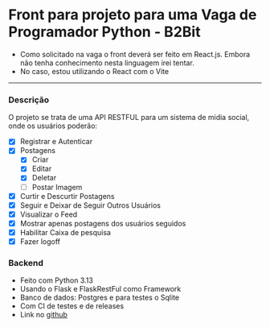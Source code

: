 # Front para projeto para uma Vaga de Programador Python - B2Bit

* Como solicitado na vaga o front deverá ser feito em React.js. Embora não tenha conhecimento nesta linguagem irei tentar.
* No caso, estou utilizando o React com o Vite

---

### Descrição
O projeto se trata de uma API RESTFUL para um sistema de midia social, onde os usuários poderão:
- [x] Registrar e Autenticar
- [x] Postagens
    - [x] Criar
    - [x] Editar
    - [x] Deletar
    - [ ] Postar Imagem
- [x] Curtir e Descurtir Postagens
- [x] Seguir e Deixar de Seguir Outros Usuários
- [x] Visualizar o Feed
- [x] Mostrar apenas postagens dos usuários seguidos
- [x] Habilitar Caixa de pesquisa
- [x] Fazer logoff

### Backend
* Feito com Python 3.13
* Usando o Flask e FlaskRestFul como Framework
* Banco de dados: Postgres e para testes o Sqlite
* Com CI de testes e de releases
* Link no [github](https://github.com/MarkusLuan/twitter-desafio_b2bit)